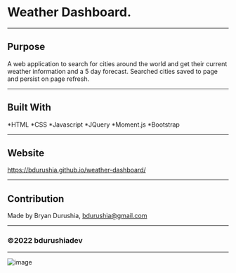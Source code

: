 # Weather Dashboard.

---

## Purpose
A web application to search for cities around the world and get their current weather information and a 5 day forecast. Searched cities saved to page and persist on page refresh.

---

## Built With
*HTML
*CSS
*Javascript
*JQuery
*Moment.js
*Bootstrap

---

## Website
https://bdurushia.github.io/weather-dashboard/

---

## Contribution
Made by Bryan Durushia, bdurushia@gmail.com

---

### &copy;2022 bdurushiadev

---

![image](https://user-images.githubusercontent.com/76260457/156477467-170d3aed-9531-488f-8dbb-b9518d412cef.png)
